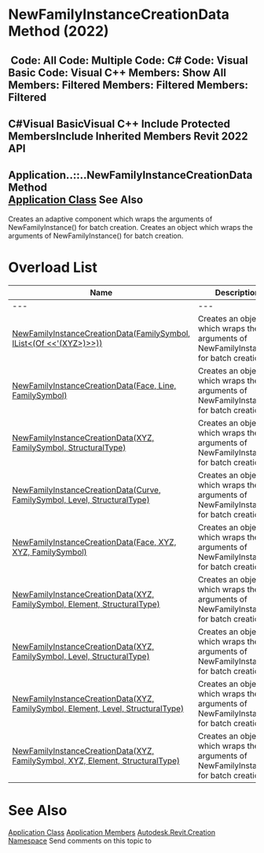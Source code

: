 # NewFamilyInstanceCreationData Method (2022)

﻿
 Code: All Code: Multiple Code: C# Code: Visual Basic Code: Visual C++  Members: Show All Members: Filtered Members: Filtered Members: Filtered   
---  
C#Visual BasicVisual C++
Include Protected MembersInclude Inherited Members
Revit 2022 API  
---  
Application..::..NewFamilyInstanceCreationData Method   
[Application Class](5e11e5bf-82da-ae9b-1c52-95d0e9f28c96.md "Application Class") See Also  
---  
Creates an adaptive component which wraps the arguments of NewFamilyInstance() for batch creation.
Creates an object which wraps the arguments of NewFamilyInstance() for batch creation.
# Overload List
| Name | Description |
| --- | --- |
| --- | --- | --- |
| [NewFamilyInstanceCreationData(FamilySymbol, IList<(Of <<'(XYZ>)>>))](03b8e2af-4445-39ed-f7b0-da9f3df942ef.md "NewFamilyInstanceCreationData Method \(FamilySymbol, IList\(XYZ\)\)") | Creates an object which wraps the arguments of NewFamilyInstance() for batch creation. |
| [NewFamilyInstanceCreationData(Face, Line, FamilySymbol)](0ed53569-0802-5c68-0079-5f77810d9866.md "NewFamilyInstanceCreationData Method \(Face, Line, FamilySymbol\)") | Creates an object which wraps the arguments of NewFamilyInstance() for batch creation. |
| [NewFamilyInstanceCreationData(XYZ, FamilySymbol, StructuralType)](da392596-6ab0-92de-74a7-dec3c3276048.md "NewFamilyInstanceCreationData Method \(XYZ, FamilySymbol, StructuralType\)") | Creates an object which wraps the arguments of NewFamilyInstance() for batch creation. |
| [NewFamilyInstanceCreationData(Curve, FamilySymbol, Level, StructuralType)](ab83d4b2-e27a-c2e8-56aa-324c7061cccf.md "NewFamilyInstanceCreationData Method \(Curve, FamilySymbol, Level, StructuralType\)") | Creates an object which wraps the arguments of NewFamilyInstance() for batch creation. |
| [NewFamilyInstanceCreationData(Face, XYZ, XYZ, FamilySymbol)](d6ba9437-5aeb-1eee-9720-2903913ad8b6.md "NewFamilyInstanceCreationData Method \(Face, XYZ, XYZ, FamilySymbol\)") | Creates an object which wraps the arguments of NewFamilyInstance() for batch creation. |
| [NewFamilyInstanceCreationData(XYZ, FamilySymbol, Element, StructuralType)](138058a1-cbf3-da64-636f-e2e353abfcd4.md "NewFamilyInstanceCreationData Method \(XYZ, FamilySymbol, Element, StructuralType\)") | Creates an object which wraps the arguments of NewFamilyInstance() for batch creation. |
| [NewFamilyInstanceCreationData(XYZ, FamilySymbol, Level, StructuralType)](a80d6935-979d-040c-1091-d6bcacecd111.md "NewFamilyInstanceCreationData Method \(XYZ, FamilySymbol, Level, StructuralType\)") | Creates an object which wraps the arguments of NewFamilyInstance() for batch creation. |
| [NewFamilyInstanceCreationData(XYZ, FamilySymbol, Element, Level, StructuralType)](d48fc18d-ff95-50f5-d408-b70891f6db28.md "NewFamilyInstanceCreationData Method \(XYZ, FamilySymbol, Element, Level, StructuralType\)") | Creates an object which wraps the arguments of NewFamilyInstance() for batch creation. |
| [NewFamilyInstanceCreationData(XYZ, FamilySymbol, XYZ, Element, StructuralType)](788fdf03-b3e0-a084-2fbb-e4d6f04930f9.md "NewFamilyInstanceCreationData Method \(XYZ, FamilySymbol, XYZ, Element, StructuralType\)") | Creates an object which wraps the arguments of NewFamilyInstance() for batch creation. |

# See Also
[Application Class](5e11e5bf-82da-ae9b-1c52-95d0e9f28c96.md "Application Class")
[Application Members](f0af1f13-f7a4-cf31-cbbd-9e4a77254659.md "Application Members")
[Autodesk.Revit.Creation Namespace](ded320da-058a-4edd-0418-0582389559a7.md "Autodesk.Revit.Creation Namespace")
Send comments on this topic to 
